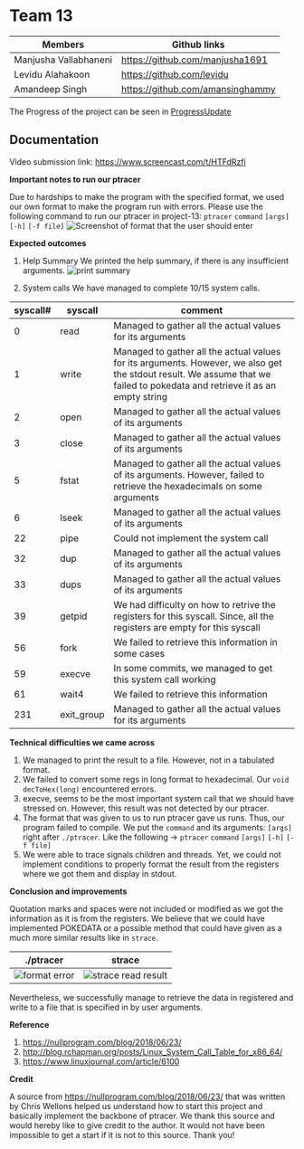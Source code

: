 Team 13
=======
|Members |Github links|
|--------|------------|
|  Manjusha Vallabhaneni|https://github.com/manjusha1691|
|Levidu Alahakoon|https://github.com/levidu |
|  Amandeep Singh|https://github.com/amansinghammy |
The Progress of the project can be seen in [ProgressUpdate](https://github.com/ualbany-csi402-f19/project-13/blob/master/progress.md)

Documentation 
----------
Video submission link: https://www.screencast.com/t/HTFdRzfi

**Important notes to run our ptracer** 

Due to hardships to make the program with the specified format, we used our own format to make the program run with errors. Please use the following command to run our ptracer in project-13: `ptracer` `command` `[args]` `[-h]` `[-f file]` 
![Screenshot of format that the user should enter](https://content.screencast.com/users/Levidu/folders/ICSI402/media/832b67c7-650a-4a5f-a42e-8618e6c4e9ae/Screen%20Shot%202019-12-05%20at%207.23.42%20PM.png)

**Expected outcomes**

1. Help Summary
We printed the help summary, if there is any insufficient arguments.
![print summary](https://content.screencast.com/users/Levidu/folders/ICSI402/media/fa7225dd-997e-4d55-81d4-e1b0051ebf85/Screen%20Shot%202019-12-05%20at%207.25.17%20PM.png)

2. System calls
We have managed to complete 10/15 system calls.
  
|syscall# |syscall|comment|
|---------|-------|------|
|0|read|Managed to gather all the actual values for its arguments|
|1|write|Managed to gather all the actual values for its arguments. However, we also get the stdout result. We assume that we failed to pokedata and retrieve it as an empty string|
|2|open|Managed to gather all the actual values of its arguments|
|3|close|Managed to gather all the actual values of its arguments|
|5|fstat|Managed to gather all the actual values of its arguments. However, failed to retrieve the hexadecimals on some arguments|
|6|lseek|Managed to gather all the actual values of its arguments|
|22|pipe|Could not implement the system call|
|32|dup|Managed to gather all the actual values of its arguments|
|33|dups|Managed to gather all the actual values of its arguments|
|39|getpid|We had difficulty on how to retrive the registers for this syscall. Since, all the registers are empty for this syscall|
|56|fork|We failed to retrieve this information in some cases|
|59|execve|In some commits, we managed to get this system call working|
|61|wait4|We failed to retrieve this information|
|231|exit_group|Managed to gather all the actual values for its arguments|

**Technical difficulties we came across**

1. We managed to print the result to a file. However, not in a tabulated format.
2. We failed to convert some regs in long format to hexadecimal. Our `void decToHex(long)` encountered errors.
3. execve, seems to be the most important system call that we should have stressed on. However, this result was not detected by our ptracer.
4. The format that was given to us to run ptracer gave us runs. Thus, our program failed to compile. We put the `command` and its arguments: `[args]` right after `./ptracer`. Like the following -> `ptracer` `command` `[args]` `[-h]` `[-f file]`  
5. We were able to trace signals children and threads. Yet, we could not implement conditions to properly format the result from the registers where we got them and display in stdout.

**Conclusion and improvements** 

Quotation marks and spaces were not included or modified as we got the information as it is from the registers. We believe that we could have implemented POKEDATA or a possible method that could have given as a much more similar results like in `strace`.

|./ptracer|strace|
|-|-|
|![format error](https://content.screencast.com/users/Levidu/folders/ICSI402/media/896614a7-1ef0-4a5d-bf05-abcb666b4506/Screen%20Shot%202019-12-05%20at%207.27.09%20PM.png)|![strace read result](https://content.screencast.com/users/Levidu/folders/ICSI402/media/6bf45949-6866-4b1e-8206-9b6872aa58b3/Screen%20Shot%202019-12-05%20at%207.55.39%20PM.png)|

Nevertheless, we successfully manage to retrieve the data in registered and write to a file that is specified in by user arguments.

**Reference**

1. https://nullprogram.com/blog/2018/06/23/
2. http://blog.rchapman.org/posts/Linux_System_Call_Table_for_x86_64/
3. https://www.linuxjournal.com/article/6100

**Credit**

A source from https://nullprogram.com/blog/2018/06/23/ that was written by Chris Wellons helped us understand how to start this project and basically implement the backbone of ptracer. We thank this source and would hereby like to give credit to the author. It would not have been impossible to get a start if it is not to this source. 
Thank you! 
